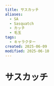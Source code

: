 ```yaml
---
title: サスカッチ
aliases:
  - SA
  - Sasquatch
  - カッチ
  - 毛玉
tags:
  - キャラクター
created: 2025-06-09
modified: 2025-06-10
---
```


# サスカッチ
